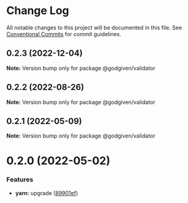 # Change Log

All notable changes to this project will be documented in this file.
See [Conventional Commits](https://conventionalcommits.org) for commit guidelines.

## 0.2.3 (2022-12-04)

**Note:** Version bump only for package @godgiven/validator






## 0.2.2 (2022-08-26)

**Note:** Version bump only for package @godgiven/validator






## 0.2.1 (2022-05-09)

**Note:** Version bump only for package @godgiven/validator





# 0.2.0 (2022-05-02)


### Features

* **yarn:** upgrade ([89901ef](https://github.com/godgiven-project/typeServerLib/commit/89901efe18fb73d05f28224c9bf54e428eab0625))
